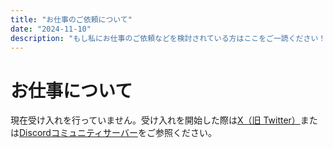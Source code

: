```yaml
---
title: "お仕事のご依頼について"
date: "2024-11-10"
description: "もし私にお仕事のご依頼などを検討されている方はここをご一読ください！静的ウェブページのみ受け入れます！"
---
```


# お仕事について
現在受け入れを行っていません。受け入れを開始した際は[X（旧 Twitter）](https://x.com/piennu_777)または[Discordコミュニティサーバー](https://discord.gg/Nr8j73qQUD)をご参照ください。